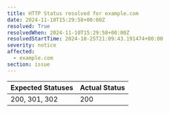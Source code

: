 ```yaml
---
title: HTTP Status resolved for example.com
date: 2024-11-10T15:29:58+00:00Z
resolved: True
resolvedWhen: 2024-11-10T15:29:58+00:00Z
resolvedStartTime: 2024-10-25T21:09:43.191474+00:00
severity: notice
affected:
  - example.com
section: issue
---
```


| Expected Statuses | Actual Status  |
|-------------------|----------------|
| 200, 301, 302 | 200 |
